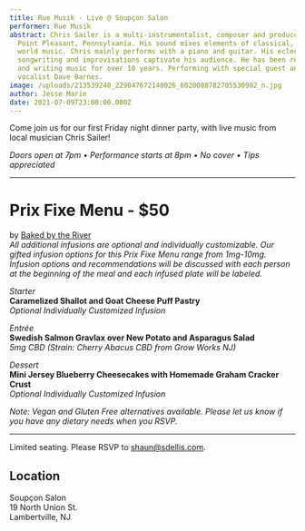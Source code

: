 ```yaml
---
title: Rue Musik - Live @ Soupçon Salon
performer: Rue Musik
abstract: Chris Sailer is a multi-instrumentalist, composer and producer from
  Point Pleasant, Pennsylvania. His sound mixes elements of classical, jazz and
  world music. Chris mainly performs with a piano and guitar. His eclectic
  songwriting and improvisations captivate his audience. He has been recording
  and writing music for over 10 years. Performing with special guest and
  vocalist Dave Barnes.
image: /uploads/213539248_229847672148026_6020088782705530982_n.jpg
author: Jesse Marie
date: 2021-07-09T23:00:00.000Z
---
```

Come join us for our first Friday night dinner party, with live music from local musician Chris Sailer!

*Doors open at 7pm • Performance starts at 8pm • No cover • Tips appreciated*

- - -

# Prix Fixe Menu - $50

by [Baked by the River](https://bakedbytheriver.com/)<br/>
*All additional infusions are optional and individually customizable. Our gifted infusion options for this Prix Fixe Menu range from 1mg-10mg. Infusion options and recommendations will be discussed with each person at the beginning of the meal and each infused plate will be labeled.* 

*Starter*<br/>
**Caramelized Shallot and Goat Cheese Puff Pastry**<br/>
*Optional Individually Customized Infusion*

*Entrée*<br/>
**Swedish Salmon Gravlax over New Potato and Asparagus Salad**<br/>
*5mg CBD (Strain: Cherry Abacus CBD from Grow Works NJ)*

*Dessert*<br/>
**Mini Jersey Blueberry Cheesecakes with Homemade Graham Cracker Crust**<br/>
*Optional Individually Customized Infusion*

*Note: Vegan and Gluten Free alternatives available. Please let us know if you have any dietary needs when you RSVP.*

- - -

Limited seating. Please RSVP to shaun@sdellis.com.

## Location

Soupçon Salon<br/>
19 North Union St.<br/>
Lambertville, NJ